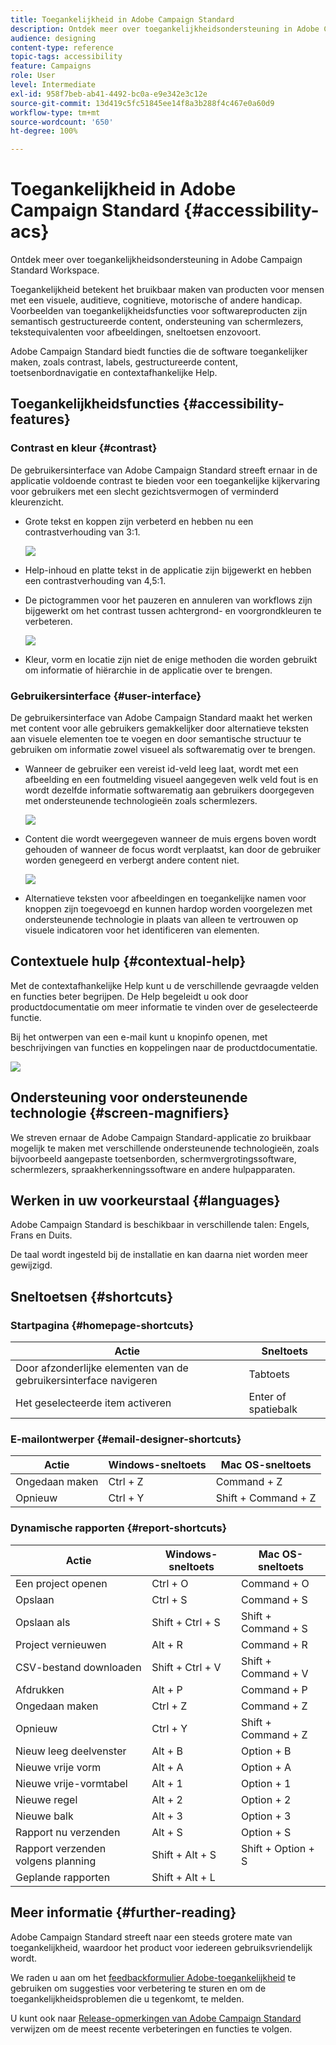 ```yaml
---
title: Toegankelijkheid in Adobe Campaign Standard
description: Ontdek meer over toegankelijkheidsondersteuning in Adobe Campaign Standard Workspace.
audience: designing
content-type: reference
topic-tags: accessibility
feature: Campaigns
role: User
level: Intermediate
exl-id: 958f7beb-ab41-4492-bc0a-e9e342e3c12e
source-git-commit: 13d419c5fc51845ee14f8a3b288f4c467e0a60d9
workflow-type: tm+mt
source-wordcount: '650'
ht-degree: 100%

---
```


# Toegankelijkheid in Adobe Campaign Standard {#accessibility-acs}

Ontdek meer over toegankelijkheidsondersteuning in Adobe Campaign Standard Workspace.

Toegankelijkheid betekent het bruikbaar maken van producten voor mensen met een visuele, auditieve, cognitieve, motorische of andere handicap. Voorbeelden van toegankelijkheidsfuncties voor softwareproducten zijn semantisch gestructureerde content, ondersteuning van schermlezers, tekstequivalenten voor afbeeldingen, sneltoetsen enzovoort.

Adobe Campaign Standard biedt functies die de software toegankelijker maken, zoals contrast, labels, gestructureerde content, toetsenbordnavigatie en contextafhankelijke Help.

## Toegankelijkheidsfuncties {#accessibility-features}

### Contrast en kleur {#contrast}

De gebruikersinterface van Adobe Campaign Standard streeft ernaar in de applicatie voldoende contrast te bieden voor een toegankelijke kijkervaring voor gebruikers met een slecht gezichtsvermogen of verminderd kleurenzicht.

* Grote tekst en koppen zijn verbeterd en hebben nu een contrastverhouding van 3:1.

   ![](assets/accessibility_2.png)

* Help-inhoud en platte tekst in de applicatie zijn bijgewerkt en hebben een contrastverhouding van 4,5:1.

* De pictogrammen voor het pauzeren en annuleren van workflows zijn bijgewerkt om het contrast tussen achtergrond- en voorgrondkleuren te verbeteren.

   ![](assets/accessibility_1.png)

* Kleur, vorm en locatie zijn niet de enige methoden die worden gebruikt om informatie of hiërarchie in de applicatie over te brengen.

### Gebruikersinterface {#user-interface}

De gebruikersinterface van Adobe Campaign Standard maakt het werken met content voor alle gebruikers gemakkelijker door alternatieve teksten aan visuele elementen toe te voegen en door semantische structuur te gebruiken om informatie zowel visueel als softwarematig over te brengen.

* Wanneer de gebruiker een vereist id-veld leeg laat, wordt met een afbeelding en een foutmelding visueel aangegeven welk veld fout is en wordt dezelfde informatie softwarematig aan gebruikers doorgegeven met ondersteunende technologieën zoals schermlezers.

   ![](assets/accessibility_3.png)

* Content die wordt weergegeven wanneer de muis ergens boven wordt gehouden of wanneer de focus wordt verplaatst, kan door de gebruiker worden genegeerd en verbergt andere content niet.

   ![](assets/accessibility_4.png)

* Alternatieve teksten voor afbeeldingen en toegankelijke namen voor knoppen zijn toegevoegd en kunnen hardop worden voorgelezen met ondersteunende technologie in plaats van alleen te vertrouwen op visuele indicatoren voor het identificeren van elementen.

<!--
### Create responsive resize for multiple devices {#resize-devices}

When designing for multiple devices and platforms, it's important to create a seamless experience for screen sizes across mobile and desktop resolutions.

Adobe Campaign Standard allows you to design and test emails and push notifications on different devices such as: iPhone, Android devices, iPad, Android tablet and desktop.

![](assets/accessibility_6.png)
-->

## Contextuele hulp {#contextual-help}

Met de contextafhankelijke Help kunt u de verschillende gevraagde velden en functies beter begrijpen. De Help begeleidt u ook door productdocumentatie om meer informatie te vinden over de geselecteerde functie.

Bij het ontwerpen van een e-mail kunt u knopinfo openen, met beschrijvingen van functies en koppelingen naar de productdocumentatie.

![](assets/accessibility_7.png)

## Ondersteuning voor ondersteunende technologie {#screen-magnifiers}

We streven ernaar de Adobe Campaign Standard-applicatie zo bruikbaar mogelijk te maken met verschillende ondersteunende technologieën, zoals bijvoorbeeld aangepaste toetsenborden, schermvergrotingssoftware, schermlezers, spraakherkenningssoftware en andere hulpapparaten.

## Werken in uw voorkeurstaal {#languages}

Adobe Campaign Standard is beschikbaar in verschillende talen: Engels, Frans en Duits.

De taal wordt ingesteld bij de installatie en kan daarna niet worden meer gewijzigd.

## Sneltoetsen {#shortcuts}

### Startpagina {#homepage-shortcuts}

| Actie | Sneltoets |
| --- | --- |
| Door afzonderlijke elementen van de gebruikersinterface navigeren | Tabtoets |
| Het geselecteerde item activeren | Enter of spatiebalk |

### E-mailontwerper {#email-designer-shortcuts}

| Actie | Windows-sneltoets | Mac OS-sneltoets |
| --- | --- | --- |
| Ongedaan maken | Ctrl + Z | Command + Z |
| Opnieuw | Ctrl + Y | Shift + Command + Z |

### Dynamische rapporten {#report-shortcuts}

| Actie | Windows-sneltoets | Mac OS-sneltoets |
| --- | --- | --- |
| Een project openen | Ctrl + O | Command + O |
| Opslaan | Ctrl + S | Command + S |
| Opslaan als | Shift + Ctrl + S | Shift + Command + S |
| Project vernieuwen | Alt + R | Command + R |
| CSV-bestand downloaden | Shift + Ctrl + V | Shift + Command + V |
| Afdrukken | Alt + P | Command + P |
| Ongedaan maken | Ctrl + Z | Command + Z |
| Opnieuw | Ctrl + Y | Shift + Command + Z |
| Nieuw leeg deelvenster | Alt + B | Option + B |
| Nieuwe vrije vorm | Alt + A | Option + A |
| Nieuwe vrije-vormtabel | Alt + 1 | Option + 1 |
| Nieuwe regel | Alt + 2 | Option + 2 |
| Nieuwe balk | Alt + 3 | Option + 3 |
| Rapport nu verzenden | Alt + S | Option + S |
| Rapport verzenden volgens planning | Shift + Alt + S | Shift + Option + S |
| Geplande rapporten | Shift + Alt + L | <!-- Should be 'Shift + Option + L ' but does not work on Mac --> |

## Meer informatie {#further-reading}

Adobe Campaign Standard streeft naar een steeds grotere mate van toegankelijkheid, waardoor het product voor iedereen gebruiksvriendelijk wordt.

We raden u aan om het [feedbackformulier Adobe-toegankelijkheid](https://www.adobe.com/accessibility/feedback.html) te gebruiken om suggesties voor verbetering te sturen en om de toegankelijkheidsproblemen die u tegenkomt, te melden.

U kunt ook naar [Release-opmerkingen van Adobe Campaign Standard](https://experienceleague.adobe.com/docs/campaign-standard/using/release-notes/release-notes.html?lang=nl#release-notes) verwijzen om de meest recente verbeteringen en functies te volgen.
